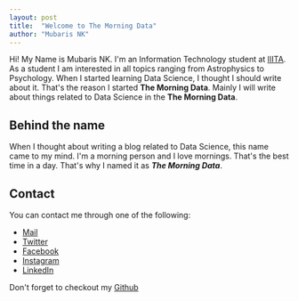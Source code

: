 ```yaml
---
layout: post
title:  "Welcome to The Morning Data"
author: "Mubaris NK"
---
```


Hi! My Name is Mubaris NK. I'm an Information Technology student at [IIITA](https://iiita.ac.in). As a student I am interested in all topics ranging from Astrophysics to Psychology. When I started learning Data Science, I thought I should write about it. That's the reason I started **The Morning Data**. Mainly I will write about things related to Data Science in the **The Morning Data**.

## Behind the name

When I thought about writing a blog related to Data Science, this name came to my mind. I'm a morning person and I love mornings. That's the best time in a day. That's why I named it as ***The Morning Data***.

## Contact


You can contact me through one of the following:

- [Mail](mailto:mubarishassannk@gmail.com)
- [Twitter](https://twitter.com/MubarisHassan)
- [Facebook](https://www.facebook.com/mubaris.hassan.7)
- [Instagram](https://instagram.com/MubarisHassan)
- [LinkedIn](https://www.linkedin.com/in/mubaris-nk/)

Don't forget to checkout my [Github](https://github.com/mubaris)
